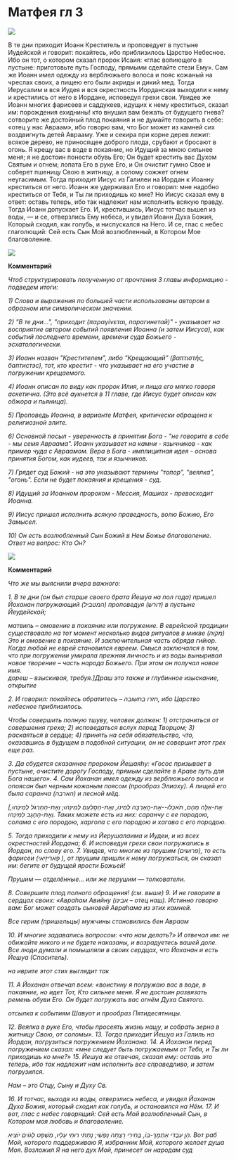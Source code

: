 
# Матфея гл 3
![][def]

[def]: https://www.tretyakovgallery.ru/upload/iblock/bac/bac079e1cda1ccdc67a0537547539cd1.jpg

В те дни приходит Иоанн Креститель и проповедует в пустыне Иудейской и говорит: покайтесь, ибо приблизилось Царство Небесное. Ибо он тот, о котором сказал пророк Исаия: «глас вопиющего в пустыне: приготовьте путь Господу, прямыми сделайте стези Ему».  Сам же Иоанн имел одежду из верблюжьего волоса и пояс кожаный на чреслах своих, а пищею его были акриды и дикий мед. Тогда Иерусалим и вся Иудея и вся окрестность Иорданская выходили к нему и крестились от него в Иордане, исповедуя грехи свои. Увидев же Иоанн многих фарисеев и саддукеев, идущих к нему креститься, сказал им: порождения ехиднины! кто внушил вам бежать от будущего гнева? сотворите же достойный плод покаяния и не думайте говорить в себе: «отец у нас Авраам», ибо говорю вам, что Бог может из камней сих воздвигнуть детей Аврааму. Уже и секира при корне дерев лежит: всякое дерево, не приносящее доброго плода, срубают и бросают в огонь. Я крещу вас в воде в покаяние, но Идущий за мною сильнее меня; я не достоин понести обувь Его; Он будет крестить вас Духом Святым и огнем; лопата Его в руке Его, и Он очистит гумно Свое и соберет пшеницу Свою в житницу, а солому сожжет огнем неугасимым. Тогда приходит Иисус из Галилеи на Иордан к Иоанну креститься от него. Иоанн же удерживал Его и говорил: мне надобно креститься от Тебя, и Ты ли приходишь ко мне? Но Иисус сказал ему в ответ: оставь теперь, ибо так надлежит нам исполнить всякую правду. Тогда Иоанн допускает Его. И, крестившись, Иисус тотчас вышел из воды, — и се, отверзлись Ему небеса, и увидел Иоанн  Духа Божия, Который сходил, как голубь, и ниспускался на Него. И се, глас с небес глаголющий: Сей есть Сын Мой возлюбленный, в Котором Мое благоволение.

![](https://cdn.gallerix.asia/sr/_RUS/1471499184/1647120394.jpg)

**Комментарий**

*Чтоб структурировать полученную от прочтения 3 главы информацию - подведем итоги:* 

*1) Слова и выражения по большей части использованы автором в образном или символическом значении.* 

*2) "В те дни...", "приходит (παραγίνεται, парагинетай)" - указывает на восприятие автором событий появления Иоанна (и затем Иисуса), как событий последнего времени, времени суда Божьего - эсхатологически.* 

*3) Иоанн назван "Крестителем", либо "Крещающий" (βαπτιστής, баптистэс), тот, кто крестит - что указывает на его участие в погружении крещаемого.* 

*4) Иоанн описан по виду как пророк Илия, и пища его мягко говоря аскетична. (Это всё аукнется в 11 главе, где Иисус будет описан как обжора и пьяница).* 

*5) Проповедь Иоанна, в варианте Матфея, критически обращена к религиозной элите.* 

*6) Основной посыл - уверенность в принятии Бога - "не говорите в себе - мы семя Авраама". Иоанн указывает на камни - язычников - как пример чуда с Авраамом. Вера в Бога - имплицитная идея - основа принятия Богом, как иудеев, так и язычников.* 

*7) Грядет суд Божий - на это указывают термины "топор", "веялка", "огонь". Если не будет покаяния и крещения - суд.* 

*8) Идущий за Иоанном пророком - Мессия, Машиах - превосходит Иоанна.* 

*9) Иисус пришел исполнить всякую праведность, волю Божию, Его Замысел.* 

*10) Он есть возлюбленный Сын Божий в Нем Божье благоволение. Ответ на вопрос: Кто Он?*

![](https://ekzeget.ru/storage/web/source/1/1P8zFy-Z06tAGGxmoUHyOSDOgaUJpTxp.jpg)

**Комментарий**

*Что же мы выяснили вчера важного:*

*1. В те дни (он был старше своего брата Йешуа на пол года) пришел Йоханан погружающий (המטביל)  проповедуя (דורש) 
в пустыне Йеудейской;* 

*матвиль – омовение в покаяние или погружение.* 
*В еврейской традиции существовало на тот момент несколько видов ритуалов в микве (מקוה)*
*Это и омовение в покаяние. И заключительная часть обряда гийюр. Когда любой не еврей становился евреем. Смысл заключался в том, что при погружении умирала прежняя личность и из воды выныривал новое творение – часть народа Божьего. При этом он получал новое имя.*  
*дореш – взыскивая, требуя.]Драш это также и глубинное изыскание, открытие*

*2. И говорил: покайтесь обратитесь – חזרו בתשובה, ибо Царство небесное приблизилось.* 

*Чтобы совершить полную тшуву, человек должен:*
*1) отстраниться от совершения греха;*
*2) исповедаться вслух перед Творцом;*
*3) раскаяться в сердце;*
*4) принять на себя обязательство, что, оказавшись в будущем в подобной ситуации, он не совершит этот грех еще раз.*

*3. Да сбудется сказанное пророком Йешаяhу: «Госос призывает в пустыне, очистите дорогу Господу, прямым сделайте в Араве  путь для Бога нашего».*
*4. Сам Йоханан имел одежду из верблюжьего волоса и опоясан был черным кожаным поясом (прообраз Элиаху). А пищей его была саранча (הארבה) и лесной мёд.* 

*[אֶת-אֵלֶּה מֵהֶם, תֹּאכֵלוּ--אֶת-הָאַרְבֶּה לְמִינוֹ, וְאֶת-הַסָּלְעָם לְמִינֵהוּ; וְאֶת-הַחַרְגֹּל לְמִינֵהוּ, וְאֶת-הֶחָגָב לְמִינֵהוּ.*
*Таких можете есть из них: саранчу с ее породою, солама с его породою, харгола с его породою и хагава с его породою.*

*5. Тогда приходили к нему из Йерушалаима и Иудеи, и из всех окрестностей Йордана;*
*6. И исповедуя грехи свои погружались в Йордан, по слову его.
7. Увидев, что многие из прушим (פרושים), то есть фарисеи (פָארִיזֶיאִי ), от прушим пришли к нему погружаться, он сказал им: бегите от будущей ярости Божьей!* 

*Прушим — отделённые... или же перушим — толкователи.* 

*8. Совершите плод полного обращения!            (см. выше)* 
*9. И не говорите в сердцах своих: «Авраhам Авийну (אבינו – отец наш). Истинно говорю вам: Бог может создать сыновей Авраhама из этих камней.* 

*Все герим (пришельцы) мужчины становились бен Авраам* 

*10. И многие задавались вопросом: «что нам делать?» И отвечал им: не обижайте никого и не будете наказаны, и возрадуетесь вашей доле. Все люди думали и помышляли в своих сердцах, что Йоханан и есть Йешуа (Спаситель).* 

*на иврите этот стих выглядит так*

*11. А Йоханан отвечал всем: «воистину я погружаю вас в воде, в покаяние, но идет Тот, Кто сильнее меня. Я не достоин развязать ремень обуви Его. Он будет погружать вас огнём Духа Святого.* 

 *отсылка к событиям Шавуот и прообраз Пятидесятницы.* 

*12. Веялка в руке Его, чтобы просеять жизнь нашу, и собрать зерна в житницу Свою, от соломы».*
*13. Тогда приходит Йешуа из Галиль на Йордан, погрузиться погружением Йоханана.*
*14. А Йоханан перед погружением сказал: «мне следует быть погружаемым от Тебя, и Ты ли приходишь ко мне?»*
*15. Йешуа же отвечая, сказал ему: оставь это теперь, ибо так надлежит нам исполнить все справедливо, и затем погрузился.* 

*Нам – это Отцу, Сыну и Духу Св.* 

*16. И тотчас, выходя из воды, отверзлись небеса, и увидел Йоханан Духа Божия, который сходил как голубь, и остановился на Нём.*
*17. И вот, глас с небес говорящий: Сей есть Мой возлюбленный Сын, в Котором моя любовь и благоволение.*  

*הֵן עַבְדִּי אֶתְמָךְ-בּוֹ, בְּחִירִי רָצְתָה נַפְשִׁי; נָתַתִּי רוּחִי עָלָיו, מִשְׁפָּט לַגּוֹיִם יוֹצִיא.*
*Вот раб Мой, которого поддерживаю Я, избранник Мой, которого желает душа Моя. Возложил Я на него дух Мой, принесет он народам суд*
